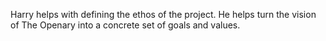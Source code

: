 Harry helps with defining the ethos of the project. He helps turn the vision of The Openary into a concrete set of goals and values.